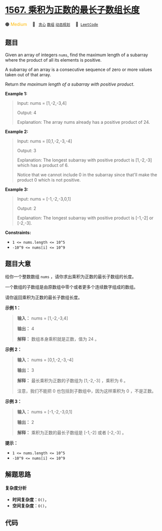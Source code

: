 # [1567. 乘积为正数的最长子数组长度](https://leetcode.com/problems/maximum-length-of-subarray-with-positive-product)

🟠 <font color=#ffb800>Medium</font>&emsp; 🔖&ensp; [`贪心`](/tag/greedy.md) [`数组`](/tag/array.md) [`动态规划`](/tag/dynamic-programming.md)&emsp; 🔗&ensp;[`LeetCode`](https://leetcode.com/problems/maximum-length-of-subarray-with-positive-product)

## 题目

Given an array of integers `nums`, find the maximum length of a subarray where
the product of all its elements is positive.

A subarray of an array is a consecutive sequence of zero or more values taken
out of that array.

Return _the maximum length of a subarray with positive product_.



**Example 1:**

> Input: nums = [1,-2,-3,4]
> 
> Output: 4
> 
> Explanation: The array nums already has a positive product of 24.

**Example 2:**

> Input: nums = [0,1,-2,-3,-4]
> 
> Output: 3
> 
> Explanation: The longest subarray with positive product is [1,-2,-3] which has a product of 6.
> 
> Notice that we cannot include 0 in the subarray since that'll make the product 0 which is not positive.

**Example 3:**

> Input: nums = [-1,-2,-3,0,1]
> 
> Output: 2
> 
> Explanation: The longest subarray with positive product is [-1,-2] or [-2,-3].

**Constraints:**

  * `1 <= nums.length <= 10^5`
  * `-10^9 <= nums[i] <= 10^9`


## 题目大意

给你一个整数数组 `nums` ，请你求出乘积为正数的最长子数组的长度。

一个数组的子数组是由原数组中零个或者更多个连续数字组成的数组。

请你返回乘积为正数的最长子数组长度。



**示例   1：**

> 
> 
> 
> 
> 
> **输入：** nums = [1,-2,-3,4]
> 
> **输出：** 4
> 
> **解释：** 数组本身乘积就是正数，值为 24 。
> 
> 

**示例 2：**

> 
> 
> 
> 
> 
> **输入：** nums = [0,1,-2,-3,-4]
> 
> **输出：** 3
> 
> **解释：** 最长乘积为正数的子数组为 [1,-2,-3] ，乘积为 6 。
> 
> 注意，我们不能把 0 也包括到子数组中，因为这样乘积为 0 ，不是正数。

**示例 3：**

> 
> 
> 
> 
> 
> **输入：** nums = [-1,-2,-3,0,1]
> 
> **输出：** 2
> 
> **解释：** 乘积为正数的最长子数组是 [-1,-2] 或者 [-2,-3] 。
> 
> 



**提示：**

  * `1 <= nums.length <= 10^5`
  * `-10^9 <= nums[i] <= 10^9`




## 解题思路

#### 复杂度分析

- **时间复杂度**：`O()`，
- **空间复杂度**：`O()`，

## 代码

```javascript

```